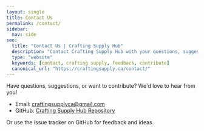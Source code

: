 ```yaml
---
layout: single
title: Contact Us
permalink: /contact/
sidebar:
  nav: side
seo:
  title: "Contact Us | Crafting Supply Hub"
  description: "Contact Crafting Supply Hub with your questions, suggestions, or contributions."
  type: "website"
  keywords: [contact, crafting supply, feedback, contribute]
  canonical_url: "https://craftingsupply.ca/contact/"
---
```

Have questions, suggestions, or want to contribute? We'd love to hear from you!

- Email: [craftingsupplyca@gmail.com](mailto:craftingsupplyca@gmail.com)
- GitHub: [Crafting Supply Hub Repository](https://github.com/JulyJ/craftingsupply)

Or use the issue tracker on GitHub for feedback and ideas.
